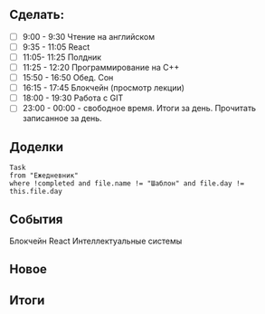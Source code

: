 ## Cделать:
- [ ] 9:00 - 9:30 Чтение на английском
- [ ] 9:35 - 11:05 React 
- [ ] 11:05- 11:25 Полдник
- [ ] 11:25 - 12:20 Программирование на С++
- [ ] 15:50 - 16:50 Обед. Сон
- [ ] 16:15 - 17:45  Блокчейн (просмотр лекции)
- [ ] 18:00 - 19:30 Работа с GIT 
- [ ] 23:00 - 00:00 - свободное время. Итоги за день. Прочитать записанное за день.

## Доделки 
```dataview
Task
from "Ежедневник"
where !completed and file.name != "Шаблон" and file.day != this.file.day
```
## События

Блокчейн 
React 
Интеллектуальные системы 
## Новое
## Итоги
